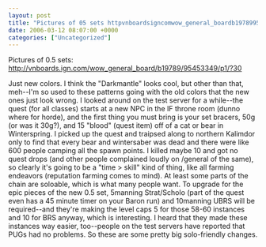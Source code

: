 ```yaml
---
layout: post
title: "Pictures of 05 sets httpvnboardsigncomwow_general_boardb1978995453349p130 Just"
date: 2006-03-12 08:07:00 +0000
categories: ["Uncategorized"]
---
```


Pictures of 0.5 sets: http://vnboards.ign.com/wow_general_board/b19789/95453349/p1/?30

Just new colors. I think the "Darkmantle" looks cool, but other than that, meh--I'm so used to these patterns going with the old colors that the new ones just look wrong. I looked around on the test server for a while--the quest (for all classes) starts at a new NPC in the IF throne room (dunno where for horde), and the first thing you must bring is your set bracers, 50g (or was it 30g?), and 15 "blood" (quest item) off of a cat or bear in Winterspring. I picked up the quest and traipsed along to northern Kalimdor only to find that every bear and wintersaber was dead and there were like 600 people camping all the spawn points. I killed maybe 10 and got no quest drops (and other people complained loudly on /general of the same), so clearly it's going to be a "time > skill" kind of thing, like all farming endeavors (reputation farming comes to mind). At least some parts of the chain are soloable, which is what many people want. To upgrade for the epic pieces of the new 0.5 set, 5manning Strat/Scholo (part of the quest even has a 45 minute timer on your Baron run) and 10manning UBRS will be required--and they're making the level caps 5 for those 58-60 instances and 10 for BRS anyway, which is interesting. I heard that they made these instances way easier, too--people on the test servers have reported that PUGs had no problems. So these are some pretty big solo-friendly changes.